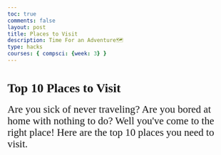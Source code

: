 ```yaml
---
toc: true
comments: false
layout: post
title: Places to Visit
description: Time For an Adventure🗺
type: hacks
courses: { compsci: {week: 3} }
---
```


# <span style="font-family: BEBAS NEUE;">Top 10 Places to Visit 🛫</span>

<span style="font-family: Playfair Display; font-size: 23px;">Are you sick of never traveling? Are you bored at home with nothing to do? Well you've come to the right place! Here are the top 10 places you need to visit.</span>

